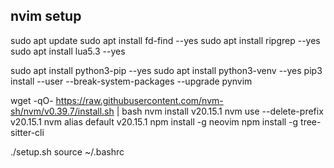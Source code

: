 ## nvim setup

sudo apt update
sudo apt install fd-find --yes
sudo apt install ripgrep --yes
sudo apt install lua5.3 --yes

sudo apt install python3-pip --yes
sudo apt install python3-venv --yes
pip3 install --user --break-system-packages --upgrade pynvim

wget -qO- https://raw.githubusercontent.com/nvm-sh/nvm/v0.39.7/install.sh | bash
nvm install v20.15.1
nvm use --delete-prefix v20.15.1
nvm alias default v20.15.1
npm install -g neovim
npm install -g tree-sitter-cli

./setup.sh
source ~/.bashrc
